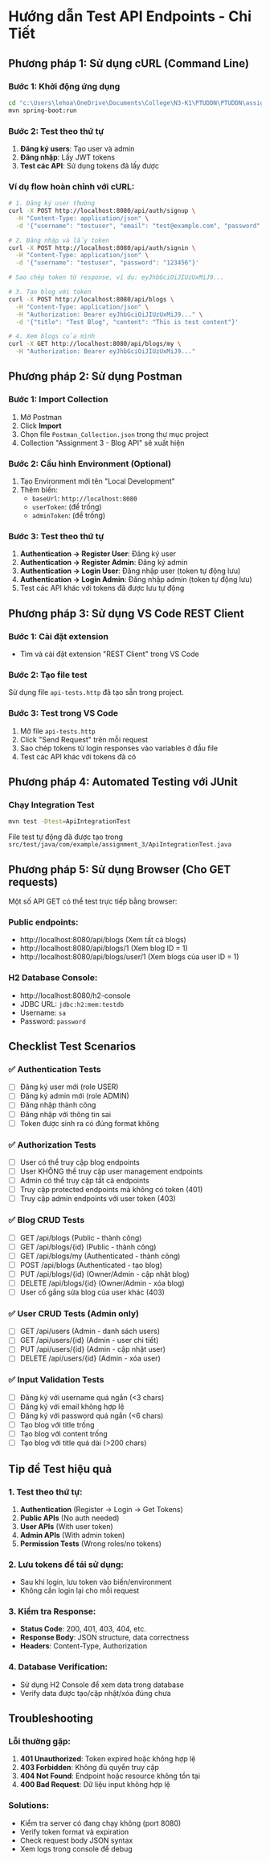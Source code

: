 # Hướng dẫn Test API Endpoints - Chi Tiết

## **Phương pháp 1: Sử dụng cURL (Command Line)**

### Bước 1: Khởi động ứng dụng
```bash
cd "c:\Users\lehoa\OneDrive\Documents\College\N3-K1\PTUDDN\PTUDDN\assignment_3"
mvn spring-boot:run
```

### Bước 2: Test theo thứ tự
1. **Đăng ký users**: Tạo user và admin
2. **Đăng nhập**: Lấy JWT tokens
3. **Test các API**: Sử dụng tokens đã lấy được

### Ví dụ flow hoàn chỉnh với cURL:

```bash
# 1. Đăng ký user thường
curl -X POST http://localhost:8080/api/auth/signup \
  -H "Content-Type: application/json" \
  -d '{"username": "testuser", "email": "test@example.com", "password": "123456"}'

# 2. Đăng nhập và lấy token
curl -X POST http://localhost:8080/api/auth/signin \
  -H "Content-Type: application/json" \
  -d '{"username": "testuser", "password": "123456"}'

# Sao chép token từ response, ví dụ: eyJhbGciOiJIUzUxMiJ9...

# 3. Tạo blog với token
curl -X POST http://localhost:8080/api/blogs \
  -H "Content-Type: application/json" \
  -H "Authorization: Bearer eyJhbGciOiJIUzUxMiJ9..." \
  -d '{"title": "Test Blog", "content": "This is test content"}'

# 4. Xem blogs của mình
curl -X GET http://localhost:8080/api/blogs/my \
  -H "Authorization: Bearer eyJhbGciOiJIUzUxMiJ9..."
```

## **Phương pháp 2: Sử dụng Postman**

### Bước 1: Import Collection
1. Mở Postman
2. Click **Import** 
3. Chọn file `Postman_Collection.json` trong thư mục project
4. Collection "Assignment 3 - Blog API" sẽ xuất hiện

### Bước 2: Cấu hình Environment (Optional)
1. Tạo Environment mới tên "Local Development"
2. Thêm biến:
   - `baseUrl`: `http://localhost:8080`
   - `userToken`: (để trống)
   - `adminToken`: (để trống)

### Bước 3: Test theo thứ tự
1. **Authentication → Register User**: Đăng ký user
2. **Authentication → Register Admin**: Đăng ký admin  
3. **Authentication → Login User**: Đăng nhập user (token tự động lưu)
4. **Authentication → Login Admin**: Đăng nhập admin (token tự động lưu)
5. Test các API khác với tokens đã được lưu tự động

## **Phương pháp 3: Sử dụng VS Code REST Client**

### Bước 1: Cài đặt extension
- Tìm và cài đặt extension "REST Client" trong VS Code

### Bước 2: Tạo file test
Sử dụng file `api-tests.http` đã tạo sẵn trong project.

### Bước 3: Test trong VS Code
1. Mở file `api-tests.http`
2. Click "Send Request" trên mỗi request
3. Sao chép tokens từ login responses vào variables ở đầu file
4. Test các API khác với tokens đã có

## **Phương pháp 4: Automated Testing với JUnit**

### Chạy Integration Test
```bash
mvn test -Dtest=ApiIntegrationTest
```

File test tự động đã được tạo trong `src/test/java/com/example/assignment_3/ApiIntegrationTest.java`

## **Phương pháp 5: Sử dụng Browser (Cho GET requests)**

Một số API GET có thể test trực tiếp bằng browser:

### Public endpoints:
- http://localhost:8080/api/blogs (Xem tất cả blogs)
- http://localhost:8080/api/blogs/1 (Xem blog ID = 1)
- http://localhost:8080/api/blogs/user/1 (Xem blogs của user ID = 1)

### H2 Database Console:
- http://localhost:8080/h2-console
- JDBC URL: `jdbc:h2:mem:testdb`
- Username: `sa`
- Password: `password`

## **Checklist Test Scenarios**

### ✅ Authentication Tests
- [ ] Đăng ký user mới (role USER)
- [ ] Đăng ký admin mới (role ADMIN)
- [ ] Đăng nhập thành công
- [ ] Đăng nhập với thông tin sai
- [ ] Token được sinh ra có đúng format không

### ✅ Authorization Tests  
- [ ] User có thể truy cập blog endpoints
- [ ] User KHÔNG thể truy cập user management endpoints
- [ ] Admin có thể truy cập tất cả endpoints
- [ ] Truy cập protected endpoints mà không có token (401)
- [ ] Truy cập admin endpoints với user token (403)

### ✅ Blog CRUD Tests
- [ ] GET /api/blogs (Public - thành công)
- [ ] GET /api/blogs/{id} (Public - thành công)  
- [ ] GET /api/blogs/my (Authenticated - thành công)
- [ ] POST /api/blogs (Authenticated - tạo blog)
- [ ] PUT /api/blogs/{id} (Owner/Admin - cập nhật blog)
- [ ] DELETE /api/blogs/{id} (Owner/Admin - xóa blog)
- [ ] User cố gắng sửa blog của user khác (403)

### ✅ User CRUD Tests (Admin only)
- [ ] GET /api/users (Admin - danh sách users)
- [ ] GET /api/users/{id} (Admin - user chi tiết)
- [ ] PUT /api/users/{id} (Admin - cập nhật user)
- [ ] DELETE /api/users/{id} (Admin - xóa user)

### ✅ Input Validation Tests
- [ ] Đăng ký với username quá ngắn (<3 chars)
- [ ] Đăng ký với email không hợp lệ
- [ ] Đăng ký với password quá ngắn (<6 chars)
- [ ] Tạo blog với title trống
- [ ] Tạo blog với content trống
- [ ] Tạo blog với title quá dài (>200 chars)

## **Tip để Test hiệu quả**

### 1. Test theo thứ tự:
1. **Authentication** (Register → Login → Get Tokens)
2. **Public APIs** (No auth needed)  
3. **User APIs** (With user token)
4. **Admin APIs** (With admin token)
5. **Permission Tests** (Wrong roles/no tokens)

### 2. Lưu tokens để tái sử dụng:
- Sau khi login, lưu token vào biến/environment
- Không cần login lại cho mỗi request

### 3. Kiểm tra Response:
- **Status Code**: 200, 401, 403, 404, etc.
- **Response Body**: JSON structure, data correctness
- **Headers**: Content-Type, Authorization

### 4. Database Verification:
- Sử dụng H2 Console để xem data trong database
- Verify data được tạo/cập nhật/xóa đúng chưa

## **Troubleshooting**

### Lỗi thường gặp:
1. **401 Unauthorized**: Token expired hoặc không hợp lệ
2. **403 Forbidden**: Không đủ quyền truy cập
3. **404 Not Found**: Endpoint hoặc resource không tồn tại
4. **400 Bad Request**: Dữ liệu input không hợp lệ

### Solutions:
- Kiểm tra server có đang chạy không (port 8080)
- Verify token format và expiration
- Check request body JSON syntax
- Xem logs trong console để debug